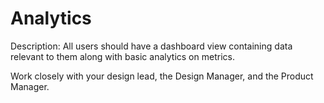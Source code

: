 # Analytics

Description: All users should have a dashboard view containing data relevant to them along with basic analytics on metrics.

Work closely with your design lead, the Design Manager, and the Product Manager.

